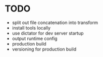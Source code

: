 # TODO
- split out file concatenation into transform
- install tools locally
- use dictator for dev server startup
- output runtime config
- production build
- versioning for production build
